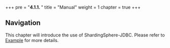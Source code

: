 +++
pre = "<b>4.1.1. </b>"
title = "Manual"
weight = 1
chapter = true
+++

## Navigation

This chapter will introduce the use of ShardingSphere-JDBC. Please refer to [Example](https://github.com/apache/shardingsphere-example) for more details.

